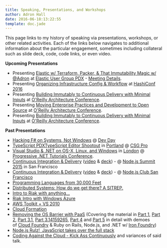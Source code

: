 ```yaml
---
title: Speaking, Presentations, and Workshops
author: Adron Hall
date: 2016-06-18:13:22:55
template: doc.jade
---
```

This page links to my history of speaking via presentations, workshops, or other related activities. Each of the links below navigates to additional information about the particular engagement, sometimes including collateral such as slide deck, code, code links, or even video.

**Upcoming Presentations**

* Presenting [Elastic w/ Terraform, Packer, & That Immutability Magic w/ @Adron](/talks/elastic-with-terraform-packer-and-immutability-magic/) at [Elastic User Group PDX](http://www.meetup.com/The-Portland-ElasticSearch-Meetup-Group/) - [Meeting Details](http://www.meetup.com/The-Portland-Elasticsearch-Meetup-Group/events/228010912/).
* Presenting [Organizing Infrastructure Config & Workflow](/talks/Organizing-Infrastructure-Config-and-Workflow/) at [HashiConf 2016](https://www.hashiconf.com/)
* Presenting [Building Immutably to Continuous Delivery with Minimal Inputs](/talks/Building-Immutably-Continuous-Delivery-Minimal-Inputs-London) at [O'Reilly Architecture Conference](http://conferences.oreilly.com/software-architecture/engineering-business-eu).
* Presenting [Moving Enterprise Practices and Development to Open Source](/talks/Moving-Enterprise-Practices-and-Development-to-Open-Source) at [O'Reilly Architecture Conference](http://conferences.oreilly.com/software-architecture/engineering-business-eu).
* Presenting [Building Immutably to Continuous Delivery with Minimal Inputs](/talks/Building-Immutably-Continuous-Delivery-Minimal-Inputs-San-Francisco/) at [O'Reilly Architecture Conference](http://conferences.oreilly.com/software-architecture/engineering-business-ca).

**Past Presentations**

* [Hacking F# on Systems, Not Windows](/talks/Hacking-Fsharp-Systems-Not-Windows) @ [Dev Day](http://devday.pl/)
* [TypeScript PDXTypeScript Editor Shootout]() in <a href="https://www.google.com/maps/place/Portland,+OR/@45.5424364,-122.654422,11z/data=!3m1!4b1!4m2!3m1!1s0x54950b0b7da97427:0x1c36b9e6f6d18591" target="_blank">Portland</a> @ <a href="http://www.csgpro.com/" target="_blank">CSG Pro</a>
* <a href="http://compositecode.wordpress.com/speaking-presentations-workshops/visual-studio-net-on-os-x-linux-and-windows/">Visual Studio &amp; .NET on OS-X, Linux, and Windows</a> in <a href="https://www.google.com/maps/place/London,+UK/@51.5286416,-0.1015987,11z/data=!3m1!4b1!4m2!3m1!1s0x47d8a00baf21de75:0x52963a5addd52a99" target="_blank">London</a> @ <a href="https://skillsmatter.com/conferences/6859-progressive-dotnet-2015" target="_blank">Progressive .NET Tutorials Conference</a>.
* <a href="http://compositecode.wordpress.com/speaking-presentations-workshops/integrating-deployment-continuously/" target="_blank">Continuous Integration &amp; Delivery</a> (<a href="http://nodesummit.com/media/day-zero-node-js-continuous-integration-to-delivery/" target="_blank">video</a> &amp; <a href="https://speakerdeck.com/adron/integration-and-delivery-continuously" target="_blank">deck</a>) - @ <a href="http://nodesummit.com/" target="_blank">Node.js Summit 2015</a> in San Francisco
* <a href="http://compositecode.wordpress.com/speaking-presentations-workshops/integrating-deployment-continuously/" target="_blank">Continuous Integration &amp; Delivery</a> (<a href="https://vimeo.com/119367013" target="_blank">video</a> &amp; <a href="https://speakerdeck.com/adron/integration-and-delivery-continuously" target="_blank">deck</a>) - @ <a href="http://www.meetup.com/Node-js-Serverside-Javascripters-Club-SF/" target="_blank">Node.js Club San Francisco</a>
* <a href="http://compositecode.wordpress.com/coding-community/speaking-presentations-workshops/programming-languages-from-30000-feet/" target="_blank">Programming Languages from 30,000 Feet</a>
* <a href="http://compositecode.wordpress.com/coding-community/speaking-presentations-workshops/sitrep/">Distributed Systems: How do we get there? A SITREP.</a>
* <a href="http://compositecode.wordpress.com/coding-community/speaking-presentations-workshops/riak-intro-with-anything-ya-want/">Intro to Riak with anything...</a>
* <a href="http://compositecode.wordpress.com/coding-community/speaking-presentations-workshops/riak-windows-azure/">Riak Intro with Windows Azure</a>
* <a href="http://compositecode.wordpress.com/2011/10/25/aws-toolkit-vs-2010-awesome/">AWS Toolkit + VS 2010</a>
* <a href="http://compositecode.wordpress.com/coding-community/cloud-formation/">Cloud Formation</a>
* <a href="http://compositecode.wordpress.com/coding-community/speaking-presentations-workshops/removing-the-operating-system-barrier-with-platform-as-a-service/">Removing the OS Barrier with PaaS</a> (Covering the material in <a href="http://blog.newrelic.com/2012/01/11/removing-the-operating-system-barrier-with-platform-as-a-service-paas-a-guest-post-from-adron-hall/" target="_blank">Part 1</a>, <a href="http://blog.newrelic.com/2012/01/26/removing-the-operating-system-barrier-with-platform-as-a-service-paas-part-2-a-guest-post-from-adron-hall/" target="_blank">Part 2</a>, <a href="http://blog.newrelic.com/2012/02/08/noops-appops-devops-more-removing-the-os-barrier-with-paas-part-3/" target="_blank">Part 3.1</a>, <a href="http://blog.newrelic.com/2012/02/17/node-js-asp-net-sinatra-rails-java-the-list-goes-on-removing-the-os-barrier-with-paas-part-3-14159265/" target="_blank">Part 3.14159265</a>, <a href="http://blog.newrelic.com/2012/02/23/cloud-foundry-architecture-removing-the-os-barrier-with-paas-part-4/" target="_blank">Part 4</a> and <a href="http://blog.newrelic.com/2012/03/08/the-finale-of-removing-the-os-barrier-with-paas-part-5/" target="_blank">Part 5</a> in detail with demoes of <a href="http://www.cloudfoundry.org/" target="_blank">Cloud Foundry</a> &amp; Ruby on Rails, Node.js, and .NET w/ <a href="http://www.ironfoundry.org/" target="_blank">Iron Foundry</a>)
* <a href="http://compositecode.wordpress.com/coding-community/speaking-presentations-workshops/node-js-rulz/">Node.js Rulz!  JavaScript takes over the full stack</a>
* <a href="http://compositecode.wordpress.com/speaking-presentations-workshops/coding-against-the-cloud-kick-ass-continuously/">Coding Against the Cloud - Kick Ass Continuously</a> and variances of said talk.
